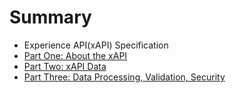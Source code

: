 # Summary

* Experience API(xAPI) Specification
* [Part One: About the xAPI](xAPI-About.md)
* [Part Two: xAPI Data](xAPI-Data.md#parttwo)
* [Part Three: Data Processing, Validation, Security](xAPI-Communication.md#partthree)

